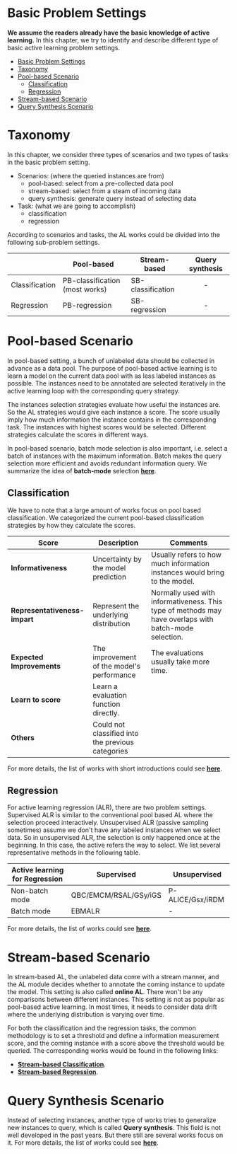# Basic Problem Settings
**We assume the readers already have the basic knowledge of active learning.**
In this chapter, we try to identify and describe different type of basic active learning problem settings.

- [Basic Problem Settings](#basic-problem-settings)
- [Taxonomy](#taxonomy)
- [Pool-based Scenario](#pool-based-scenario)
  - [Classification](#classification)
  - [Regression](#regression)
- [Stream-based Scenario](#stream-based-scenario)
- [Query Synthesis Scenario](#query-synthesis-scenario)

# Taxonomy 

In this chapter, we consider three types of scenarios and two types of tasks in the basic problem setting.

- Scenarios: (where the queried instances are from)
  - pool-based: select from a pre-collected data pool
  - stream-based: select from a steam of incoming data
  - query synthesis: generate query instead of selecting data
- Task: (what we are going to accomplish)
  - classification
  - regression

According to scenarios and tasks, the AL works could be divided into the following sub-problem settings.

|                | Pool-based                     | Stream-based      | Query synthesis |
| -------------- | ------------------------------ | ----------------- | :-------------: |
| Classification | PB-classification (most works) | SB-classification |        -        |
| Regression     | PB-regression                  | SB-regression     |        -        |

# Pool-based Scenario

In pool-based setting, a bunch of unlabeled data should be collected in advance as a data pool.
The purpose of pool-based active learning is to learn a model on the current data pool with as less labeled instances as possible.
The instances need to be annotated are selected iteratively in the active learning loop with the corresponding query strategy.

The instances selection strategies evaluate how useful the instances are.
So the AL strategies would give each instance a score.
The score usually imply how much information the instance contains in the corresponding task.
The instances with highest scores would be selected.
Different strategies calculate the scores in different ways.

In pool-based scenario, batch mode selection is also important, i.e. select a batch of instances with the maximum information.
Batch makes the query selection more efficient and avoids redundant information query.
We summarize the idea of **batch-mode** selection [**here**](subfields/batch_mode.md).

## Classification

We have to note that a large amount of works focus on pool based classification.
We categorized the current pool-based classification strategies by how they calculate the scores.

| Score                         | Description                                       | Comments                                                                                              |
| ----------------------------- | ------------------------------------------------- | ----------------------------------------------------------------------------------------------------- |
| **Informativeness**           | Uncertainty by the model prediction               | Usually refers to how much information instances would bring to the model.                            |
| **Representativeness-impart** | Represent the underlying distribution             | Normally used with informativeness. This type of methods may have overlaps with batch-mode selection. |
| **Expected Improvements**     | The improvement of the model's performance        | The evaluations usually take more time.                                                               |
| **Learn to score**            | Learn a evaluation function directly.             |                                                                                                       |
| **Others**                    | Could not classified into the previous categories |                                                                                                       |

For more details, the list of works with short introductions could see [**here**](subfields/pb_classification.md).

## Regression

For active learning regression (ALR), there are two problem settings.
Supervised ALR is similar to the conventional pool based AL where the selection proceed interactively.
Unsupervised ALR (passive sampling sometimes) assume we don't have any labeled instances when we select data.
So in unsupervised ALR, the selection is only happened once at the beginning.
In this case, the active refers the way to select.
We list several representative methods in the following table.

| Active learning for Regression | Supervised            | Unsupervised     |
| ------------------------------ | --------------------- | ---------------- |
| Non-batch mode                 | QBC/EMCM/RSAL/GSy/iGS | P-ALICE/Gsx/iRDM |
| Batch mode                     | EBMALR                | -                |

For more details, the list of works could see [**here**](subfields/pb_regression.md).

# Stream-based Scenario

In stream-based AL, the unlabeled data come with a stream manner, and the AL module decides whether to annotate the coming instance to update the model.
This setting is also called **online AL**.
There won't be any comparisons between different instances.
This setting is not as popular as pool-based active learning. 
In most times, it needs to consider data drift where the underlying distribution is varying over time.

For both the classification and the regression tasks, the common methodology is to set a threshold and define a information measurement score, and the coming instance with a score above the threshold would be queried.
The corresponding works would be found in the following links:
- [**Stream-based Classification**](subfields/sb_classification.md).
- [**Stream-based Regression**](subfields/sb_regression.md).

# Query Synthesis Scenario

Instead of selecting instances, another type of works tries to generalize new instances to query, which is called **Query synthesis**.
This field is not well developed in the past years.
But there still are several works focus on it.
For more details, the list of works could see [**here**](subfields/query-synthesis.md).
